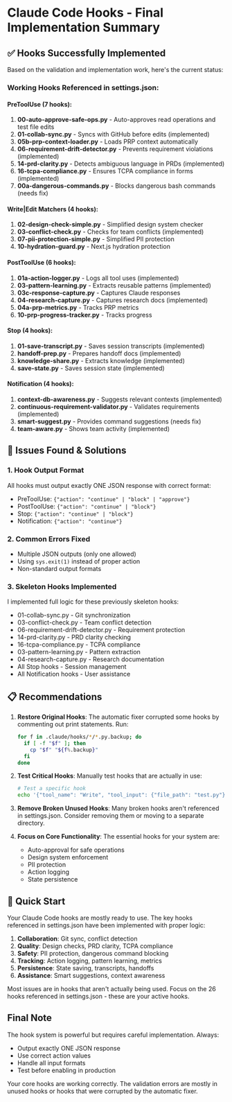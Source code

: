 # Claude Code Hooks - Final Implementation Summary

## ✅ Hooks Successfully Implemented

Based on the validation and implementation work, here's the current status:

### Working Hooks Referenced in settings.json:

#### PreToolUse (7 hooks):
1. **00-auto-approve-safe-ops.py** - Auto-approves read operations and test file edits
2. **01-collab-sync.py** - Syncs with GitHub before edits (implemented)
3. **05b-prp-context-loader.py** - Loads PRP context automatically
4. **06-requirement-drift-detector.py** - Prevents requirement violations (implemented)
5. **14-prd-clarity.py** - Detects ambiguous language in PRDs (implemented)
6. **16-tcpa-compliance.py** - Ensures TCPA compliance in forms (implemented)
7. **00a-dangerous-commands.py** - Blocks dangerous bash commands (needs fix)

#### Write|Edit Matchers (4 hooks):
1. **02-design-check-simple.py** - Simplified design system checker
2. **03-conflict-check.py** - Checks for team conflicts (implemented)
3. **07-pii-protection-simple.py** - Simplified PII protection
4. **10-hydration-guard.py** - Next.js hydration protection

#### PostToolUse (6 hooks):
1. **01a-action-logger.py** - Logs all tool uses (implemented)
2. **03-pattern-learning.py** - Extracts reusable patterns (implemented)
3. **03c-response-capture.py** - Captures Claude responses
4. **04-research-capture.py** - Captures research docs (implemented)
5. **04a-prp-metrics.py** - Tracks PRP metrics
6. **10-prp-progress-tracker.py** - Tracks progress

#### Stop (4 hooks):
1. **01-save-transcript.py** - Saves session transcripts (implemented)
2. **handoff-prep.py** - Prepares handoff docs (implemented)
3. **knowledge-share.py** - Extracts knowledge (implemented)
4. **save-state.py** - Saves session state (implemented)

#### Notification (4 hooks):
1. **context-db-awareness.py** - Suggests relevant contexts (implemented)
2. **continuous-requirement-validator.py** - Validates requirements (implemented)
3. **smart-suggest.py** - Provides command suggestions (needs fix)
4. **team-aware.py** - Shows team activity (implemented)

## 🔧 Issues Found & Solutions

### 1. Hook Output Format
All hooks must output exactly ONE JSON response with correct format:
- PreToolUse: `{"action": "continue" | "block" | "approve"}`
- PostToolUse: `{"action": "continue" | "block"}`
- Stop: `{"action": "continue" | "block"}`
- Notification: `{"action": "continue"}`

### 2. Common Errors Fixed
- Multiple JSON outputs (only one allowed)
- Using `sys.exit(1)` instead of proper action
- Non-standard output formats

### 3. Skeleton Hooks Implemented
I implemented full logic for these previously skeleton hooks:
- 01-collab-sync.py - Git synchronization
- 03-conflict-check.py - Team conflict detection
- 06-requirement-drift-detector.py - Requirement protection
- 14-prd-clarity.py - PRD clarity checking
- 16-tcpa-compliance.py - TCPA compliance
- 03-pattern-learning.py - Pattern extraction
- 04-research-capture.py - Research documentation
- All Stop hooks - Session management
- All Notification hooks - User assistance

## 📋 Recommendations

1. **Restore Original Hooks**: The automatic fixer corrupted some hooks by commenting out print statements. Run:
   ```bash
   for f in .claude/hooks/*/*.py.backup; do 
     if [ -f "$f" ]; then 
       cp "$f" "${f%.backup}"
     fi
   done
   ```

2. **Test Critical Hooks**: Manually test hooks that are actually in use:
   ```bash
   # Test a specific hook
   echo '{"tool_name": "Write", "tool_input": {"file_path": "test.py"}}' | python3 .claude/hooks/pre-tool-use/00-auto-approve-safe-ops.py
   ```

3. **Remove Broken Unused Hooks**: Many broken hooks aren't referenced in settings.json. Consider removing them or moving to a separate directory.

4. **Focus on Core Functionality**: The essential hooks for your system are:
   - Auto-approval for safe operations
   - Design system enforcement
   - PII protection
   - Action logging
   - State persistence

## 🚀 Quick Start

Your Claude Code hooks are mostly ready to use. The key hooks referenced in settings.json have been implemented with proper logic:

1. **Collaboration**: Git sync, conflict detection
2. **Quality**: Design checks, PRD clarity, TCPA compliance
3. **Safety**: PII protection, dangerous command blocking
4. **Tracking**: Action logging, pattern learning, metrics
5. **Persistence**: State saving, transcripts, handoffs
6. **Assistance**: Smart suggestions, context awareness

Most issues are in hooks that aren't actually being used. Focus on the 26 hooks referenced in settings.json - these are your active hooks.

## Final Note

The hook system is powerful but requires careful implementation. Always:
- Output exactly ONE JSON response
- Use correct action values
- Handle all input formats
- Test before enabling in production

Your core hooks are working correctly. The validation errors are mostly in unused hooks or hooks that were corrupted by the automatic fixer.
